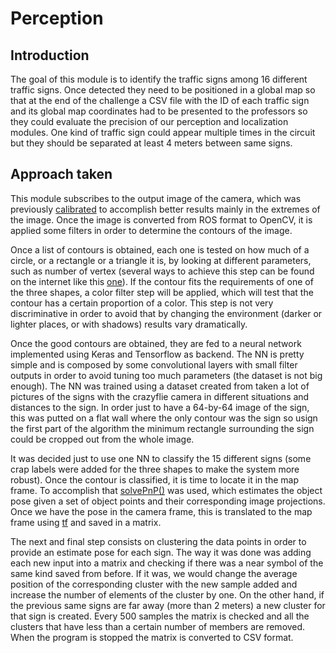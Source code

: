 # Perception
## Introduction
The goal of this module is to identify the traffic signs among 16 different traffic signs. Once detected they need to be positioned in a global map so that at the end of the challenge a CSV file with the ID of each traffic sign and its global map coordinates had to be presented to the professors so they could evaluate the precision of our perception and localization modules. One kind of traffic sign could appear multiple times in the circuit but they should be separated at least 4 meters between same signs.
## Approach taken
This module subscribes to the output image of the camera, which was previously <a href="http://wiki.ros.org/camera_calibration">calibrated</a> to accomplish better results mainly in the extremes of the image. Once the image is converted from ROS format to OpenCV, it is applied some filters in order to determine the contours of the image.

Once a list of contours is obtained, each one is tested on how much of a circle, or a rectangle or a triangle it is, by looking at different parameters, such as number of vertex (several ways to achieve this step can be found on the internet like this <a href="https://www.pyimagesearch.com/2016/02/08/opencv-shape-detection/">one</a>). If the contour fits the requirements of one of the three shapes, a color filter step will be applied, which will test that the contour has a certain proportion of a color. This step is not very discriminative in order to avoid that by changing the environment (darker or lighter places, or with shadows) results vary dramatically.

Once the good contours are obtained, they are fed to a neural network implemented using Keras and Tensorflow as backend. The NN is pretty simple and is composed by some convolutional layers with small filter outputs in order to avoid tuning too much parameters (the dataset is not big enough). The NN was trained using a dataset created from taken a lot of pictures of the signs with the crazyflie camera in different situations and distances to the sign. In order just to have a 64-by-64 image of the sign, this was putted on a flat wall where the only contour was the sign so usign the first part of the algorithm the minimum rectangle surrounding the sign could be cropped out from the whole image.

It was decided just to use one NN to classify the 15 different signs (some crap labels were added for the three shapes to make the system more robust).
Once the contour is classified, it is time to locate it in the map frame. To accomplish that <a href="https://docs.opencv.org/2.4/modules/calib3d/doc/camera_calibration_and_3d_reconstruction.html">solvePnP()</a> was used, which estimates the object pose given a set of object points and their corresponding image projections. Once we have the pose in the camera frame, this is translated to the map frame using <a href="http://wiki.ros.org/tf">tf</a> and saved in a matrix.

The next and final step consists on clustering the data points in order to provide an estimate pose for each sign. The way it was done was adding each new input into a matrix and checking if there was a near symbol of the same kind saved from before. If it was, we would change the average position of the corresponding cluster with the new sample added and increase the number of elements of the cluster by one. On the other hand, if the previous same signs are far away (more than 2 meters) a new cluster for that sign is created. Every 500 samples the matrix is checked and all the clusters that have less than a certain number of members are removed.
When the program is stopped the matrix is converted to CSV format.
